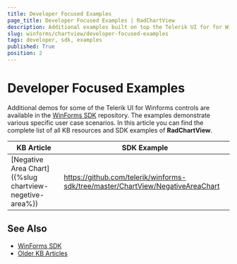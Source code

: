 ```yaml
---
title: Developer Focused Examples
page_title: Developer Focused Examples | RadChartView
description: Additional examples built on top the Telerik UI for for WinForms RadChartView control.
slug: winforms/chartview/developer-focused-examples
tags: developer, sdk, examples
published: True
position: 2
---
```


# Developer Focused Examples

Additional demos for some of the Telerik UI for Winforms controls are available in the [WinForms SDK](https://github.com/telerik/winforms-sdk) repository. The examples demonstrate various specific user case scenarios. In this article you can find the complete list of all KB resources and SDK examples of **RadChartView**.

|KB Article|SDK Example|
|------|------|
|[Negative Area Chart]({%slug chartview-negetive-area%})|https://github.com/telerik/winforms-sdk/tree/master/ChartView/NegativeAreaChart|

## See Also

* [WinForms SDK](https://github.com/telerik/winforms-sdk)
* [Older KB Articles](https://www.telerik.com/support/kb/winforms/chartview)